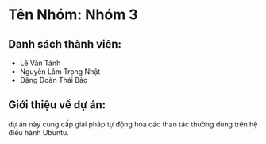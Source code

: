 # Tên Nhóm: Nhóm 3

## Danh sách thành viên:
- Lê Văn Tánh
- Nguyễn Lâm Trọng Nhật
- Đặng Đoàn Thái Bảo

## Giới thiệu về dự án:
dự án này cung cấp giải pháp tự động hóa các thao tác thường dùng trên hệ điều hành Ubuntu.

